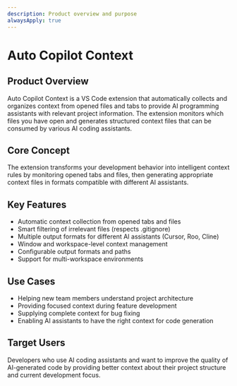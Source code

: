 ```yaml
---
description: Product overview and purpose
alwaysApply: true
---
```


# Auto Copilot Context

## Product Overview
Auto Copilot Context is a VS Code extension that automatically collects and organizes context from opened files and tabs to provide AI programming assistants with relevant project information. The extension monitors which files you have open and generates structured context files that can be consumed by various AI coding assistants.

## Core Concept
The extension transforms your development behavior into intelligent context rules by monitoring opened tabs and files, then generating appropriate context files in formats compatible with different AI assistants.

## Key Features
- Automatic context collection from opened tabs and files
- Smart filtering of irrelevant files (respects .gitignore)
- Multiple output formats for different AI assistants (Cursor, Roo, Cline)
- Window and workspace-level context management
- Configurable output formats and paths
- Support for multi-workspace environments

## Use Cases
- Helping new team members understand project architecture
- Providing focused context during feature development
- Supplying complete context for bug fixing
- Enabling AI assistants to have the right context for code generation

## Target Users
Developers who use AI coding assistants and want to improve the quality of AI-generated code by providing better context about their project structure and current development focus.
